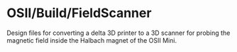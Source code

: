 # OSII/Build/FieldScanner
Design files for converting a delta 3D printer to a 3D scanner for probing the magnetic field inside the Halbach magnet of the OSII Mini. 
